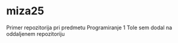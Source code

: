 # miza25
Primer repozitorija pri predmetu Programiranje 1
Tole sem dodal na oddaljenem repozitoriju
